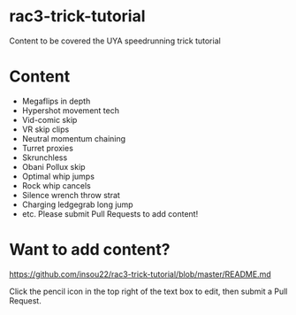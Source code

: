 # rac3-trick-tutorial
Content to be covered the UYA speedrunning trick tutorial

# Content
- Megaflips in depth
- Hypershot movement tech
- Vid-comic skip
- VR skip clips
- Neutral momentum chaining
- Turret proxies
- Skrunchless
- Obani Pollux skip
- Optimal whip jumps
- Rock whip cancels
- Silence wrench throw strat
- Charging ledgegrab long jump
- etc. Please submit Pull Requests to add content!

# Want to add content?
https://github.com/insou22/rac3-trick-tutorial/blob/master/README.md

Click the pencil icon in the top right of the text box to edit, then submit a Pull Request.
